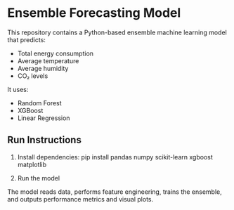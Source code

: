 # Ensemble Forecasting Model

This repository contains a Python-based ensemble machine learning model that predicts:

- Total energy consumption
- Average temperature
- Average humidity
- CO₂ levels

It uses:
- Random Forest
- XGBoost
- Linear Regression

## Run Instructions

1. Install dependencies:
pip install pandas numpy scikit-learn xgboost matplotlib

2. Run the model

The model reads data, performs feature engineering, trains the ensemble, and outputs performance metrics and visual plots.

